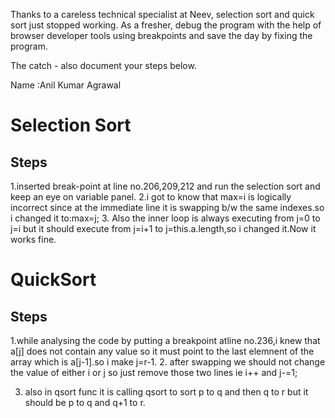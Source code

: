 Thanks to a careless technical specialist at Neev, selection sort and quick sort just stopped working.
As a fresher, debug the program with the help of browser developer tools using breakpoints and save the day by fixing the program.

The catch - also document your steps below. 

Name :Anil Kumar Agrawal 


Selection Sort
==============

## Steps

1.inserted break-point at line no.206,209,212 and run the selection sort and keep an eye on variable panel.
2.i got to know that max=i is logically incorrect since at the immediate line it is swapping b/w the same indexes.so i changed it to:max=j; 
3. Also the inner loop is always executing from j=0 to j=i but it should execute from j=i+1 to j=this.a.length,so i changed it.Now it works fine.

QuickSort
=========

## Steps

1.while analysing the code by putting a breakpoint atline no.236,i knew that a[j] does not contain any value so it must point to the last elemnent of the array which is a[j-1].so i make j=r-1. 
2. after swapping we should not change the value of either i or j so just remove those two lines ie i++ and j-=1;

3. also in qsort func it is calling qsort to sort p to q and then q to r but it should be p to q and q+1 to r.

